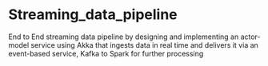 # Streaming_data_pipeline
End to End streaming data pipeline by designing and implementing an actor-model service using Akka that ingests data in real time and delivers it via an event-based service, Kafka to Spark for further processing
